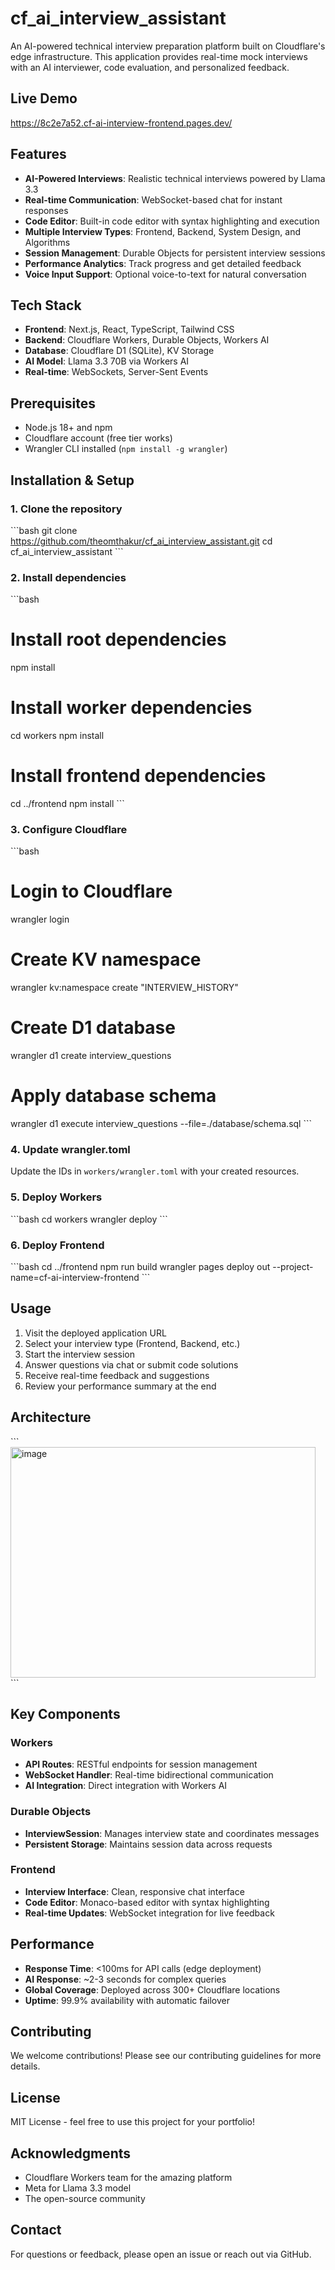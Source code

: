 # cf_ai_interview_assistant

An AI-powered technical interview preparation platform built on Cloudflare's edge infrastructure. This application provides real-time mock interviews with an AI interviewer, code evaluation, and personalized feedback.

## Live Demo

https://8c2e7a52.cf-ai-interview-frontend.pages.dev/

## Features

- **AI-Powered Interviews**: Realistic technical interviews powered by Llama 3.3
- **Real-time Communication**: WebSocket-based chat for instant responses
- **Code Editor**: Built-in code editor with syntax highlighting and execution
- **Multiple Interview Types**: Frontend, Backend, System Design, and Algorithms
- **Session Management**: Durable Objects for persistent interview sessions
- **Performance Analytics**: Track progress and get detailed feedback
- **Voice Input Support**: Optional voice-to-text for natural conversation

## Tech Stack

- **Frontend**: Next.js, React, TypeScript, Tailwind CSS
- **Backend**: Cloudflare Workers, Durable Objects, Workers AI
- **Database**: Cloudflare D1 (SQLite), KV Storage
- **AI Model**: Llama 3.3 70B via Workers AI
- **Real-time**: WebSockets, Server-Sent Events

## Prerequisites

- Node.js 18+ and npm
- Cloudflare account (free tier works)
- Wrangler CLI installed (`npm install -g wrangler`)

## Installation & Setup

### 1. Clone the repository
\`\`\`bash
git clone https://github.com/theomthakur/cf_ai_interview_assistant.git
cd cf_ai_interview_assistant
\`\`\`

### 2. Install dependencies
\`\`\`bash
# Install root dependencies
npm install

# Install worker dependencies
cd workers
npm install

# Install frontend dependencies
cd ../frontend
npm install
\`\`\`

### 3. Configure Cloudflare
\`\`\`bash
# Login to Cloudflare
wrangler login

# Create KV namespace
wrangler kv:namespace create "INTERVIEW_HISTORY"

# Create D1 database
wrangler d1 create interview_questions

# Apply database schema
wrangler d1 execute interview_questions --file=./database/schema.sql
\`\`\`

### 4. Update wrangler.toml
Update the IDs in `workers/wrangler.toml` with your created resources.

### 5. Deploy Workers
\`\`\`bash
cd workers
wrangler deploy
\`\`\`

### 6. Deploy Frontend
\`\`\`bash
cd ../frontend
npm run build
wrangler pages deploy out --project-name=cf-ai-interview-frontend
\`\`\`

## Usage

1. Visit the deployed application URL
2. Select your interview type (Frontend, Backend, etc.)
3. Start the interview session
4. Answer questions via chat or submit code solutions
5. Receive real-time feedback and suggestions
6. Review your performance summary at the end

## Architecture

\`\`\`
<img width="488" height="369" alt="image" src="https://github.com/user-attachments/assets/5bef3324-e820-42c5-9f8a-7cbd8749a89e" />
\`\`\`

## Key Components

### Workers
- **API Routes**: RESTful endpoints for session management
- **WebSocket Handler**: Real-time bidirectional communication
- **AI Integration**: Direct integration with Workers AI

### Durable Objects
- **InterviewSession**: Manages interview state and coordinates messages
- **Persistent Storage**: Maintains session data across requests

### Frontend
- **Interview Interface**: Clean, responsive chat interface
- **Code Editor**: Monaco-based editor with syntax highlighting
- **Real-time Updates**: WebSocket integration for live feedback

## Performance

- **Response Time**: <100ms for API calls (edge deployment)
- **AI Response**: ~2-3 seconds for complex queries
- **Global Coverage**: Deployed across 300+ Cloudflare locations
- **Uptime**: 99.9% availability with automatic failover

## Contributing

We welcome contributions! Please see our contributing guidelines for more details.

## License

MIT License - feel free to use this project for your portfolio!

## Acknowledgments

- Cloudflare Workers team for the amazing platform
- Meta for Llama 3.3 model
- The open-source community

## Contact

For questions or feedback, please open an issue or reach out via GitHub.
